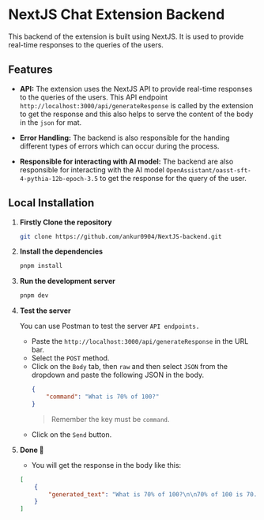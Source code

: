 # NextJS Chat Extension Backend

This backend of the extension is built using NextJS. It is used to provide real-time responses to the queries of the users.

## Features

- **API:** The extension uses the NextJS API to provide real-time responses to the queries of the users. This API endpoint `http://localhost:3000/api/generateResponse` is called by the extension to get the response and this also helps to serve the content of the body in the `json` for mat.

- **Error Handling:** The backend is also responsible for the handing different types of errors which can occur during the process.

- **Responsible for interacting with AI model:** The backend are also responsible for interacting with the AI model `OpenAssistant/oasst-sft-4-pythia-12b-epoch-3.5` to get the response for the query of the user.

## Local Installation

1. **Firstly Clone the repository**

    ```bash
    git clone https://github.com/ankur0904/NextJS-backend.git
    ```

2. **Install the dependencies**
    ```bash
    pnpm install
    ```

3. **Run the development server**
    ```bash
    pnpm dev
    ```

4. **Test the server**
    
    You can use Postman to test the server `API endpoints.`
    - Paste the `http://localhost:3000/api/generateResponse` in the URL bar.
    - Select the `POST` method.
    - Click on the `Body` tab, then `raw` and then select `JSON` from the dropdown and paste the following JSON in the body.
        ```json
        {
            "command": "What is 70% of 100?"
        }
        ```
        > Remember the key must be `command`.
    - Click on the `Send` button.
    
5. **Done 🎉**
    - You will get the response in the body like this:
    ```json
    [
        {
            "generated_text": "What is 70% of 100?\n\n70% of 100 is 70.\n\nTherefore, 70% of 100 is 70."
        }
    ]
    ```
